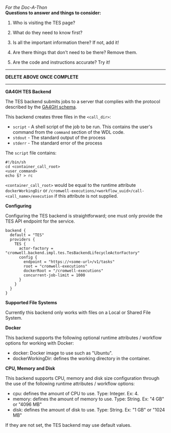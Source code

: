 _For the Doc-A-Thon_  
**Questions to answer and things to consider:**

1. Who is visiting the TES page?  

2. What do they need to know first?  

3. Is all the important information there? If not, add it!  

4. Are there things that don't need to be there? Remove them.  

5. Are the code and instructions accurate? Try it!

---
 **DELETE ABOVE ONCE COMPLETE**

---


**GA4GH TES Backend**

The TES backend submits jobs to a server that complies with the protocol described by the [GA4GH schema](https://github.com/ga4gh/task-execution-schemas).

This backend creates three files in the `<call_dir>`:

* `script` - A shell script of the job to be run.  This contains the user's command from the `command` section of the WDL code.
* `stdout` - The standard output of the process
* `stderr` - The standard error of the process

The `script` file contains:

```
#!/bin/sh
cd <container_call_root>
<user_command>
echo $? > rc
```

`<container_call_root>` would be equal to the runtime attribute `dockerWorkingDir`  or `/cromwell-executions/<workflow_uuid>/call-<call_name>/execution` if this attribute is not supplied.

**Configuring**

Configuring the TES backend is straightforward; one must only provide the TES API endpoint for the service. 

```hocon
backend {
  default = "TES"
  providers {
    TES {
      actor-factory = "cromwell.backend.impl.tes.TesBackendLifecycleActorFactory"
      config {
        endpoint = "https://<some-url>/v1/tasks"
        root = "cromwell-executions"
        dockerRoot = "/cromwell-executions"
        concurrent-job-limit = 1000
      }
    }
  }
}
```

**Supported File Systems**  

Currently this backend only works with files on a Local or Shared File System. 

**Docker**

This backend supports the following optional runtime attributes / workflow options for working with Docker:
* docker: Docker image to use such as "Ubuntu".
* dockerWorkingDir: defines the working directory in the container.

**CPU, Memory and Disk** 

This backend supports CPU, memory and disk size configuration through the use of the following runtime attributes / workflow options:
* cpu: defines the amount of CPU to use. Type: Integer. Ex: 4.
* memory: defines the amount of memory to use. Type: String. Ex: "4 GB" or "4096 MB"
* disk: defines the amount of disk to use. Type: String. Ex: "1 GB" or "1024 MB"

If they are not set, the TES backend may use default values.